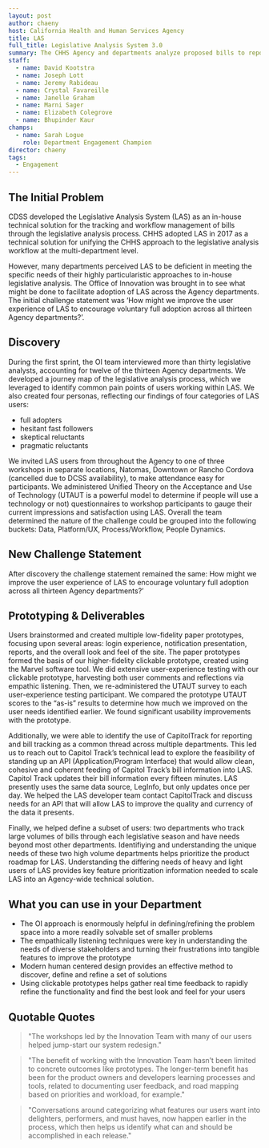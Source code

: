```yaml
---
layout: post
author: chaeny
host: California Health and Human Services Agency
title: LAS
full_title: Legislative Analysis System 3.0
summary: The CHHS Agency and departments analyze proposed bills to report on any impact the bills have on government services. Agency wanted a single system to review and approve the analysis workflows. The current solution is a home grown solutions provided by DSS technology department following sound agile processes. OI worked with Agency to establish a product management process so that the most important features for users get prioritized.
staff:
  - name: David Kootstra
  - name: Joseph Lott
  - name: Jeremy Rabideau
  - name: Crystal Favareille
  - name: Janelle Graham
  - name: Marni Sager
  - name: Elizabeth Colegrove
  - name: Bhupinder Kaur
champs:
  - name: Sarah Logue
    role: Department Engagement Champion
director: chaeny
tags:
  - Engagement
---
```


## The Initial Problem

CDSS developed the Legislative Analysis System (LAS) as an in-house technical solution for the tracking and workflow management of bills through the legislative analysis process. CHHS adopted LAS in 2017 as a technical solution for unifying the CHHS approach to the legislative analysis workflow at the multi-department level.

However, many departments perceived LAS to be deficient in meeting the specific needs of their highly particularistic approaches to in-house legislative analysis. The Office of Innovation was brought in to see what might be done to facilitate adoption of LAS across the Agency departments. The initial challenge statement was ‘How might we improve the user experience of LAS to encourage voluntary full adoption across all thirteen Agency departments?’.

## Discovery

During the first sprint, the OI team interviewed more than thirty legislative analysts, accounting for twelve of the thirteen Agency departments. We developed a journey map of the legislative analysis process, which we leveraged to identify common pain points of users working within LAS. We also created four personas, reflecting our findings of four categories of LAS users:

* full adopters
* hesitant fast followers
* skeptical reluctants
* pragmatic reluctants

We invited LAS users from throughout the Agency to one of three workshops in separate locations, Natomas, Downtown or Rancho Cordova (cancelled due to DCSS availability), to make attendance easy for participants. We administered Unified Theory on the Acceptance and Use of Technology (UTAUT is a powerful model to determine if people will use a technology or not) questionnaires to workshop participants to gauge their current impressions and satisfaction using LAS. Overall the team determined the nature of the challenge could be grouped into the following buckets: Data, Platform/UX, Process/Workflow, People Dynamics.

## New Challenge Statement

After discovery the challenge statement remained the same: How might we improve the user experience of LAS to encourage voluntary full adoption across all thirteen Agency departments?’

## Prototyping & Deliverables

Users brainstormed and created multiple low-fidelity paper prototypes, focusing upon several areas: login experience, notification presentation, reports, and the overall look and feel of the site. The paper prototypes formed the basis of our higher-fidelity clickable prototype, created using the Marvel software tool. We did extensive user-experience testing with our clickable prototype, harvesting both user comments and reflections via empathic listening. Then, we re-administered the UTAUT survey to each user-experience testing participant. We compared the prototype UTAUT scores to the “as-is” results to determine how much we improved on the user needs identified earlier. We found significant usability improvements with the prototype.

Additionally, we were able to identify the use of CapitolTrack for reporting and bill tracking as a common thread across multiple departments. This led us to reach out to Capitol Track’s technical lead to explore the feasibility of standing up an API (Application/Program Interface) that would allow clean, cohesive and coherent feeding of Capitol Track’s bill information into LAS. Capitol Track updates their bill information every fifteen minutes. LAS presently uses the same data source, LegInfo, but only updates once per day. We helped the LAS developer team contact CapitolTrack and discuss needs for an API  that will allow LAS to improve the quality and currency of the data it presents. 

Finally, we helped define a subset of users: two departments who track large volumes of bills through each legislative season and have needs beyond most other departments.  Identifiying and understanding the unique needs of these  two high volume departments helps prioritize the product roadmap for LAS.  Understanding the differing needs of heavy and light users of LAS provides key feature prioritization information needed to scale LAS into an Agency-wide technical solution.

## What you can use in your Department

* The OI approach is enormously helpful in defining/refining the problem space into a more readily solvable set of smaller problems
* The empathically listening techniques were key in understanding the needs of diverse stakeholders and turning their frustrations into tangible features to improve the prototype
* Modern human centered design provides an effective method to discover, define and refine a set of solutions
* Using clickable prototypes helps gather real time feedback to rapidly refine the functionality and find the best look and feel for your users

## Quotable Quotes

> "The workshops led by the Innovation Team with many of our users helped jump-start our system redesign."

> "The benefit of working with the Innovation Team hasn’t been limited to concrete outcomes like prototypes.  The longer-term benefit has been for the product owners and developers learning processes and tools, related to documenting user feedback, and road mapping based on priorities and workload, for example."

> "Conversations around categorizing what features our users want into delighters, performers, and must haves, now happen earlier in the process, which then helps us identify what can and should be accomplished in each release."
